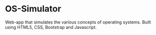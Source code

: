 # OS-Simulator

Web-app that simulates the various concepts of operating systems. Built using HTML5, CSS, Bootstrap and Javascript.
